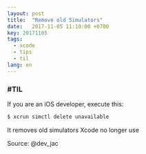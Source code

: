 ```yaml
---
layout: post
title:  "Remove old Simulators"
date:   2017-11-05 11:10:00 +0700
key: 20171105
tags:
  - xcode
  - tips
  - til
lang: en
---
```




### #TIL

If you are an iOS developer, execute this:

```swift
$ xcrun simctl delete unavailable
```


It removes old simulators Xcode no longer use


Source: @dev_jac
